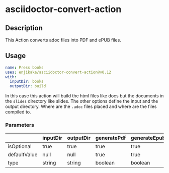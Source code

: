# asciidoctor-convert-action

## Description

This Action converts adoc files into PDF and ePUB files.

## Usage

```yaml
name: Press books
uses: enjikaka/asciidoctor-convert-action@v0.12
with:
  inputDir: books
  outputDir: build
```

In this case this action will build the html files like docs but the documents in the `slides` directory like slides.
The other options define the input and the output directory. Where are the `.adoc` files placed and where are the files compiled to.

### Parameters

|              | inputDir  | outputDir  | generatePdf    | generateEpub    |
|--------------|-----------|------------|----------------|----------------|
| isOptional   | true      | true       | true           | true           |
| defaultValue | null      | null       | true           | true           |
| type         | string    | string     | boolean        | boolean        |
